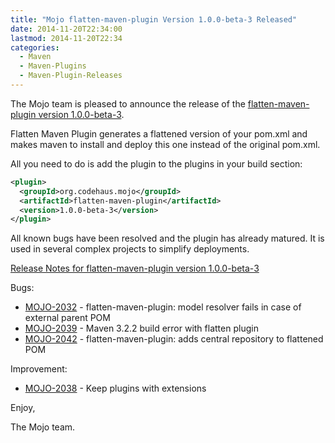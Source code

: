 ```yaml
---
title: "Mojo flatten-maven-plugin Version 1.0.0-beta-3 Released"
date: 2014-11-20T22:34:00
lastmod: 2014-11-20T22:34
categories:
  - Maven
  - Maven-Plugins
  - Maven-Plugin-Releases
---
```

The Mojo team is pleased to announce the release of the 
[flatten-maven-plugin version 1.0.0-beta-3](http://mojo.codehaus.org/flatten-maven-plugin/).

Flatten Maven Plugin generates a flattened version of your pom.xml and makes
maven to install and deploy this one instead of the original pom.xml.

All you need to do is add the plugin to the plugins in your build section:

```xml
<plugin>
  <groupId>org.codehaus.mojo</groupId>
  <artifactId>flatten-maven-plugin</artifactId>
  <version>1.0.0-beta-3</version>
</plugin>
```

All known bugs have been resolved and the plugin has already matured. It is
used in several complex projects to simplify deployments.

<!-- more -->

[Release Notes for flatten-maven-plugin version 1.0.0-beta-3](http://jira.codehaus.org/secure/ReleaseNote.jspa?projectId=11062&version=20426)

Bugs:

 * [MOJO-2032](https://issues.apache.org/jira/browse/MOJO-2032) - flatten-maven-plugin: model resolver fails in case of external parent POM
 * [MOJO-2039](https://issues.apache.org/jira/browse/MOJO-2039) - Maven 3.2.2 build error with flatten plugin
 * [MOJO-2042](https://issues.apache.org/jira/browse/MOJO-2042) - flatten-maven-plugin: adds central repository to flattened POM

Improvement:

 * [MOJO-2038](https://issues.apache.org/jira/browse/MOJO-2038) - Keep plugins with extensions

Enjoy,

The Mojo team. 
